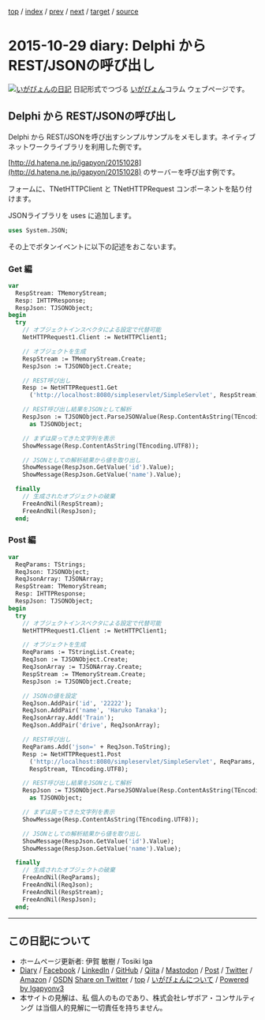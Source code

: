 [top](../index.html) 
 / [index](index.html) 
 / [prev](ig151028.html) 
 / [next](ig151030.html) 
 / [target](https://www.igapyon.jp/igapyon/diary/2015/ig151029.html) 
 / [source](https://github.com/igapyon/diary/blob/master/2015/ig151029.src.md) 

2015-10-29 diary: Delphi から REST/JSONの呼び出し
=====================================================================================================
[![いがぴょんの日記](https://www.igapyon.jp/igapyon/diary/images/iga202308_256.jpg "いがぴょん")](https://www.igapyon.jp/igapyon/diary/memo/memoigapyon.html) 日記形式でつづる [いがぴょん](https://www.igapyon.jp/igapyon/diary/memo/memoigapyon.html)コラム ウェブページです。

## Delphi から REST/JSONの呼び出し

Delphi から REST/JSONを呼び出すシンプルサンプルをメモします。ネイティブネットワークライブラリを利用した例です。

[http://d.hatena.ne.jp/igapyon/20151028](http://d.hatena.ne.jp/igapyon/20151028) のサーバーを呼び出す例です。

フォームに、TNetHTTPClient と TNetHTTPRequest コンポーネントを貼り付けます。

JSONライブラリを uses に追加します。

```pascal
uses System.JSON;
```


その上でボタンイベントに以下の記述をおこないます。


### Get 編


```pascal
var
  RespStream: TMemoryStream;
  Resp: IHTTPResponse;
  RespJson: TJSONObject;
begin
  try
    // オブジェクトインスペクタによる設定で代替可能
    NetHTTPRequest1.Client := NetHTTPClient1;

    // オブジェクトを生成
    RespStream := TMemoryStream.Create;
    RespJson := TJSONObject.Create;

    // REST呼び出し
    Resp := NetHTTPRequest1.Get
      ('http://localhost:8080/simpleservlet/SimpleServlet', RespStream);

    // REST呼び出し結果をJSONとして解析
    RespJson := TJSONObject.ParseJSONValue(Resp.ContentAsString(TEncoding.UTF8))
      as TJSONObject;

    // まずは戻ってきた文字列を表示
    ShowMessage(Resp.ContentAsString(TEncoding.UTF8));

    // JSONとしての解析結果から値を取り出し
    ShowMessage(RespJson.GetValue('id').Value);
    ShowMessage(RespJson.GetValue('name').Value);

  finally
    // 生成されたオブジェクトの破棄
    FreeAndNil(RespStream);
    FreeAndNil(RespJson);
  end;
```



### Post 編


```pascal
var
  ReqParams: TStrings;
  ReqJson: TJSONObject;
  ReqJsonArray: TJSONArray;
  RespStream: TMemoryStream;
  Resp: IHTTPResponse;
  RespJson: TJSONObject;
begin
  try
    // オブジェクトインスペクタによる設定で代替可能
    NetHTTPRequest1.Client := NetHTTPClient1;

    // オブジェクトを生成
    ReqParams := TStringList.Create;
    ReqJson := TJSONObject.Create;
    ReqJsonArray := TJSONArray.Create;
    RespStream := TMemoryStream.Create;
    RespJson := TJSONObject.Create;

    // JSONの値を設定
    ReqJson.AddPair('id', '22222');
    ReqJson.AddPair('name', 'Haruko Tanaka');
    ReqJsonArray.Add('Train');
    ReqJson.AddPair('drive', ReqJsonArray);

    // REST呼び出し
    ReqParams.Add('json=' + ReqJson.ToString);
    Resp := NetHTTPRequest1.Post
      ('http://localhost:8080/simpleservlet/SimpleServlet', ReqParams,
      RespStream, TEncoding.UTF8);

    // REST呼び出し結果をJSONとして解析
    RespJson := TJSONObject.ParseJSONValue(Resp.ContentAsString(TEncoding.UTF8))
      as TJSONObject;

    // まずは戻ってきた文字列を表示
    ShowMessage(Resp.ContentAsString(TEncoding.UTF8));

    // JSONとしての解析結果から値を取り出し
    ShowMessage(RespJson.GetValue('id').Value);
    ShowMessage(RespJson.GetValue('name').Value);

  finally
    // 生成されたオブジェクトの破棄
    FreeAndNil(ReqParams);
    FreeAndNil(ReqJson);
    FreeAndNil(RespStream);
    FreeAndNil(RespJson);
  end;
```


----------------------------------------------------------------------------------------------------

## この日記について

* ホームページ更新者: 伊賀 敏樹 / Tosiki Iga
* [Diary](https://www.igapyon.jp/igapyon/diary/) / [Facebook](https://www.facebook.com/igapyon) / [LinkedIn](https://www.linkedin.com/in/toshikiiga) / [GitHub](https://github.com/igapyon) / [Qiita](https://qiita.com/igapyon) / [Mastodon](https://social.vivaldi.net/@igapyon) / [Post](https://post.news/igapyon) / [Twitter](https://twitter.com/ToshikiIga) / [Amazon](https://www.amazon.co.jp/%E4%BC%8A%E8%B3%80-%E6%95%8F%E6%A8%B9/e/B004LTQWCQ) / [OSDN](https://ja.osdn.net/users/iga/)
[Share on Twitter](https://twitter.com/intent/tweet?hashtags=igapyon%2Cdiary%2C%E3%81%84%E3%81%8C%E3%81%B4%E3%82%87%E3%82%93&text=Delphi+%E3%81%8B%E3%82%89+REST%2FJSON%E3%81%AE%E5%91%BC%E3%81%B3%E5%87%BA%E3%81%97&url=https%3A%2F%2Fwww.igapyon.jp%2Figapyon%2Fdiary%2F2015%2Fig151029.html) / [top](../index.html) / [いがぴょんについて](https://www.igapyon.jp/igapyon/diary/memo/memoigapyon.html) / [Powered by Igapyonv3](https://github.com/igapyon/igapyonv3)
* 本サイトの見解は、私 個人のものであり、株式会社レザボア・コンサルティング は当個人的見解に一切責任を持ちません。 
